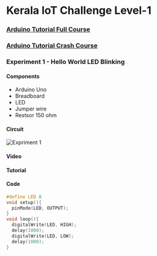 # Kerala IoT Challenge Level-1

### [**Arduino Tutorial Full Course**](https://youtube.com/playlist?list=PLqN-fAjatOhIxiOwHaPqVcskxGkPgwnWW)
### [**Arduino Tutorial Crash Course**](https://youtube.com/playlist?list=PLqN-fAjatOhIiUwQGeQlP8OW84j9I8kjb)

### Experiment 1 - Hello World LED Blinking
#### Components
* Arduino Uno
* Breadboard
* LED
* Jumper wire
* Restsor 150 ohm

#### Circuit
![Expriment 1](https://sci-copath.github.io/Kerala-IoT-Challenge/assat/image/exp1.png)
#### Video

#### Tutorial 

#### Code
```ino
#define LED 8
void setup(){ 
  pinMode(LED, OUTPUT);
} 
void loop(){
  digitalWrite(LED, HIGH);
  delay(1000);
  digitalWrite(LED, LOW);
  delay(1000);
}
```


